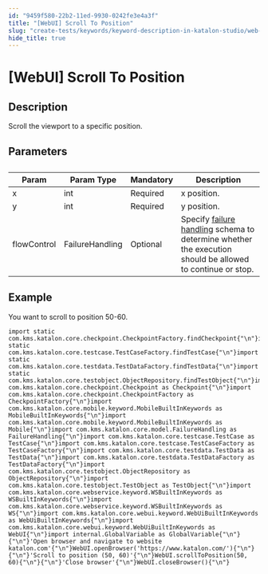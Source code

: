 ```yaml
---
id: "9459f580-22b2-11ed-9930-0242fe3e4a3f"
title: "[WebUI] Scroll To Position"
slug: "create-tests/keywords/keyword-description-in-katalon-studio/web-ui-keywords/webui-scroll-to-position"
hide_title: true
---
```


# <a id="id_0" class="anchor_top_offset"/><a id="ariaid-title1" class="anchor_top_offset"/>[WebUI] Scroll To Position


## <a id="id_0__id_1" class="anchor_top_offset"/>Description  

              
<p xmlns="http://www.w3.org/1999/xhtml" className="p">Scroll the viewport to a specific position.</p> 
      

## <a id="id_0__id_2" class="anchor_top_offset"/>Parameters  

              
<table xmlns="http://www.w3.org/1999/xhtml" className="table anchor_top_offset" id="id_0__c8098540-1fdd-4c98-83db-5325dd422ff7"><caption /><thead className="thead"><tr className><th className="entry anchor_top_offset" id="id_0__c8098540-1fdd-4c98-83db-5325dd422ff7__entry__1">Param</th><th className="entry anchor_top_offset" id="id_0__c8098540-1fdd-4c98-83db-5325dd422ff7__entry__2">Param Type</th><th className="entry anchor_top_offset" id="id_0__c8098540-1fdd-4c98-83db-5325dd422ff7__entry__3">Mandatory</th><th className="entry anchor_top_offset" id="id_0__c8098540-1fdd-4c98-83db-5325dd422ff7__entry__4">Description</th></tr></thead><tbody className="tbody"><tr className><td className="entry" headers="id_0__c8098540-1fdd-4c98-83db-5325dd422ff7__entry__1 id_0__c8098540-1fdd-4c98-83db-5325dd422ff7__entry__2 id_0__c8098540-1fdd-4c98-83db-5325dd422ff7__entry__3 id_0__c8098540-1fdd-4c98-83db-5325dd422ff7__entry__4 ">x</td><td className="entry" headers="id_0__c8098540-1fdd-4c98-83db-5325dd422ff7__entry__1 id_0__c8098540-1fdd-4c98-83db-5325dd422ff7__entry__2 id_0__c8098540-1fdd-4c98-83db-5325dd422ff7__entry__3 id_0__c8098540-1fdd-4c98-83db-5325dd422ff7__entry__4 ">int</td><td className="entry" headers="id_0__c8098540-1fdd-4c98-83db-5325dd422ff7__entry__1 id_0__c8098540-1fdd-4c98-83db-5325dd422ff7__entry__2 id_0__c8098540-1fdd-4c98-83db-5325dd422ff7__entry__3 id_0__c8098540-1fdd-4c98-83db-5325dd422ff7__entry__4 ">Required</td><td className="entry" headers="id_0__c8098540-1fdd-4c98-83db-5325dd422ff7__entry__1 id_0__c8098540-1fdd-4c98-83db-5325dd422ff7__entry__2 id_0__c8098540-1fdd-4c98-83db-5325dd422ff7__entry__3 id_0__c8098540-1fdd-4c98-83db-5325dd422ff7__entry__4 ">x position.</td></tr><tr className><td className="entry" headers="id_0__c8098540-1fdd-4c98-83db-5325dd422ff7__entry__1 id_0__c8098540-1fdd-4c98-83db-5325dd422ff7__entry__2 id_0__c8098540-1fdd-4c98-83db-5325dd422ff7__entry__3 id_0__c8098540-1fdd-4c98-83db-5325dd422ff7__entry__4 ">y</td><td className="entry" headers="id_0__c8098540-1fdd-4c98-83db-5325dd422ff7__entry__1 id_0__c8098540-1fdd-4c98-83db-5325dd422ff7__entry__2 id_0__c8098540-1fdd-4c98-83db-5325dd422ff7__entry__3 id_0__c8098540-1fdd-4c98-83db-5325dd422ff7__entry__4 ">int</td><td className="entry" headers="id_0__c8098540-1fdd-4c98-83db-5325dd422ff7__entry__1 id_0__c8098540-1fdd-4c98-83db-5325dd422ff7__entry__2 id_0__c8098540-1fdd-4c98-83db-5325dd422ff7__entry__3 id_0__c8098540-1fdd-4c98-83db-5325dd422ff7__entry__4 ">Required</td><td className="entry" headers="id_0__c8098540-1fdd-4c98-83db-5325dd422ff7__entry__1 id_0__c8098540-1fdd-4c98-83db-5325dd422ff7__entry__2 id_0__c8098540-1fdd-4c98-83db-5325dd422ff7__entry__3 id_0__c8098540-1fdd-4c98-83db-5325dd422ff7__entry__4 ">y position.</td></tr><tr className><td className="entry" headers="id_0__c8098540-1fdd-4c98-83db-5325dd422ff7__entry__1 id_0__c8098540-1fdd-4c98-83db-5325dd422ff7__entry__2 id_0__c8098540-1fdd-4c98-83db-5325dd422ff7__entry__3 id_0__c8098540-1fdd-4c98-83db-5325dd422ff7__entry__4 ">flowControl</td><td className="entry" headers="id_0__c8098540-1fdd-4c98-83db-5325dd422ff7__entry__1 id_0__c8098540-1fdd-4c98-83db-5325dd422ff7__entry__2 id_0__c8098540-1fdd-4c98-83db-5325dd422ff7__entry__3 id_0__c8098540-1fdd-4c98-83db-5325dd422ff7__entry__4 ">FailureHandling</td><td className="entry" headers="id_0__c8098540-1fdd-4c98-83db-5325dd422ff7__entry__1 id_0__c8098540-1fdd-4c98-83db-5325dd422ff7__entry__2 id_0__c8098540-1fdd-4c98-83db-5325dd422ff7__entry__3 id_0__c8098540-1fdd-4c98-83db-5325dd422ff7__entry__4 ">Optional</td><td className="entry" headers="id_0__c8098540-1fdd-4c98-83db-5325dd422ff7__entry__1 id_0__c8098540-1fdd-4c98-83db-5325dd422ff7__entry__2 id_0__c8098540-1fdd-4c98-83db-5325dd422ff7__entry__3 id_0__c8098540-1fdd-4c98-83db-5325dd422ff7__entry__4 ">Specify <a className="xref" href="/maintain/configure-failure-handling-settings-in-katalon-studio">failure handling</a> schema to         determine whether the execution should be allowed to continue or         stop.</td></tr></tbody></table> 
      

## <a id="id_0__id_3" class="anchor_top_offset"/>Example 

              
<p xmlns="http://www.w3.org/1999/xhtml" className="p">You want to scroll to position 50-60.</p> 
              
<pre xmlns="http://www.w3.org/1999/xhtml" className="pre codeblock"><code>import static com.kms.katalon.core.checkpoint.CheckpointFactory.findCheckpoint{"\n"}import static com.kms.katalon.core.testcase.TestCaseFactory.findTestCase{"\n"}import static com.kms.katalon.core.testdata.TestDataFactory.findTestData{"\n"}import static com.kms.katalon.core.testobject.ObjectRepository.findTestObject{"\n"}import com.kms.katalon.core.checkpoint.Checkpoint as Checkpoint{"\n"}import com.kms.katalon.core.checkpoint.CheckpointFactory as CheckpointFactory{"\n"}import com.kms.katalon.core.mobile.keyword.MobileBuiltInKeywords as MobileBuiltInKeywords{"\n"}import com.kms.katalon.core.mobile.keyword.MobileBuiltInKeywords as Mobile{"\n"}import com.kms.katalon.core.model.FailureHandling as FailureHandling{"\n"}import com.kms.katalon.core.testcase.TestCase as TestCase{"\n"}import com.kms.katalon.core.testcase.TestCaseFactory as TestCaseFactory{"\n"}import com.kms.katalon.core.testdata.TestData as TestData{"\n"}import com.kms.katalon.core.testdata.TestDataFactory as TestDataFactory{"\n"}import com.kms.katalon.core.testobject.ObjectRepository as ObjectRepository{"\n"}import com.kms.katalon.core.testobject.TestObject as TestObject{"\n"}import com.kms.katalon.core.webservice.keyword.WSBuiltInKeywords as WSBuiltInKeywords{"\n"}import com.kms.katalon.core.webservice.keyword.WSBuiltInKeywords as WS{"\n"}import com.kms.katalon.core.webui.keyword.WebUiBuiltInKeywords as WebUiBuiltInKeywords{"\n"}import com.kms.katalon.core.webui.keyword.WebUiBuiltInKeywords as WebUI{"\n"}import internal.GlobalVariable as GlobalVariable{"\n"}{"\n"}'Open browser and navigate to website katalon.com'{"\n"}WebUI.openBrowser('https://www.katalon.com/'){"\n"}{"\n"}'Scroll to position (50, 60)'{"\n"}WebUI.scrollToPosition(50, 60){"\n"}{"\n"}'Close browser'{"\n"}WebUI.closeBrowser(){"\n"}</code></pre> 
            
